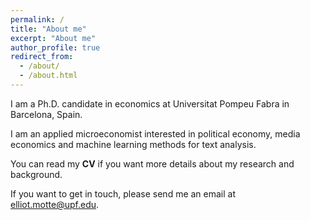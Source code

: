 ```yaml
---
permalink: /
title: "About me"
excerpt: "About me"
author_profile: true
redirect_from: 
  - /about/
  - /about.html
---
```


I am a Ph.D. candidate in economics at Universitat Pompeu Fabra in Barcelona, Spain.

I am an applied microeconomist interested in political economy, media economics and machine learning methods for text analysis.

You can read my <a href="https://raw.githubusercontent.com/Elliot-Motte/Elliot-Motte.github.io/master/files/CV_Elliot_Motte.pdf" download style="text-decoration: none;"><b>CV</b></a> if you want more details about my research and background.

If you want to get in touch, please send me an email at [elliot.motte@upf.edu](mailto:elliot.motte@upf.edu). 